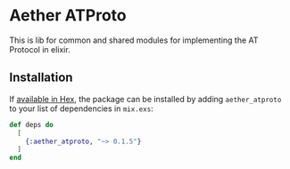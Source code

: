 # Aether ATProto
This is lib for common and shared modules for implementing the AT Protocol in elixir.


## Installation

If [available in Hex](https://hex.pm/docs/publish), the package can be installed
by adding `aether_atproto` to your list of dependencies in `mix.exs`:

```elixir
def deps do
  [
    {:aether_atproto, "~> 0.1.5"}
  ]
end
```
